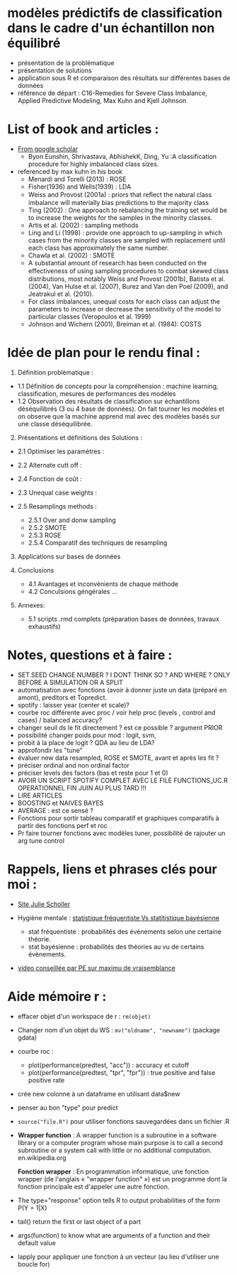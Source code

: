 #  modèles prédictifs de classification dans le cadre d'un échantillon non équilibré
  * présentation de la problématique
  * présentation de solutions
  * application sous R et comparaison des résultats sur différentes bases de données
  * référence de départ : C16-Remedies for Severe Class Imbalance, Applied Predictive Modeling, 
    Max Kuhn and Kjell Johnson 

# List of book and articles : 

- [From google scholar](https://scholar.google.fr/scholar?hl=en&as_sdt=0%2C5&q=imbalanced+class+classification+problem&btnG=)
  - Byon Eunshin, Shrivastava, AbhishekK, Ding, Yu :A classification procedure for highly imbalanced class sizes.
- referenced by max kuhn in his book  
  - Menardi and Torelli (2013) : ROSE
  - Fisher(1936) and Wells(1939) : LDA
  - Weiss and Provost (2001a) :  priors that reﬂect the natural class imbalance will materially bias
  predictions to the majority class
  - Ting (2002) : One approach to rebalancing the training set would be to increase the
  weights for the samples in the minority classes. 
  - Artis et al. (2002) : sampling methods
  - Ling and Li (1998) : provide one approach to up-sampling in which cases
  from the minority classes are sampled with replacement until each class has approximately the same number.
  - Chawla et al. (2002) : SMOTE
  - A substantial amount of research has been conducted on the eﬀectiveness of using sampling procedures to combat skewed class distributions, most notably Weiss and Provost (2001b), Batista et al. (2004), Van Hulse et al. (2007), Burez and Van den Poel (2009), and Jeatrakul et al. (2010).
  -  For class imbalances, unequal costs for each class can adjust the parameters to increase or decrease the sensitivity of the model to particular classes (Veropoulos et al. 1999)
  - Johnson and Wichern (2001),  Breiman et al. (1984): COSTS 

# Idée de plan pour le rendu final : 

1. Définition problèmatique : 
  - 1.1 Définition de concepts pour la compréhension : machine learning, classification, mesures de performances des modèles
  - 1.2 Observation des résultats de classification sur échantillons déséquilibrés (3 ou 4 base de données). 
    On fait tourner les modèles et on observe que la machine apprend mal avec des modèles basés sur une classe déséquilibrée. 

2. Présentations et définitions des Solutions : 

  - 2.1 Optimiser les paramètres : 
  
  - 2.2 Alternate cutt off : 
  
  - 2.4 Fonction de coût :

  - 2.3 Unequal case weights :

  - 2.5 Resamplings methods : 
    - 2.5.1 Over and donw sampling
    - 2.5.2 SMOTE
    - 2.5.3 ROSE
    - 2.5.4 Comparatif des techniques de resampling
    
3. Applications sur bases de données 
  
4. Conclusions
    - 4.1 Avantages et inconvénients de chaque méthode
    - 4.2 Conculsions géngérales ...
  
5. Annexes:
    - 5.1 scripts .rmd complets (préparation bases de données, travaux exhaustifs)
  
# Notes, questions et à faire : 

- SET.SEED CHANGE NUMBER ? I DONT THINK SO  ? AND WHERE ? ONLY BEFORE A SIMULATION OR A SPLIT 
- automatisation avec fonctions (avoir à donner juste un data (préparé en amont), preditors et Topredict.
- spotify : laisser year (center et scale)?
- courbe roc différente avec proc / voir help proc (levels , control and cases) / balanced accuracy?
- changer seuil ds le fit directement ?  est ce possible ? argument PRIOR
- possibilité changer poids pour mod : logit, svm, 
- probit à la place de logit ? QDA au lieu de LDA?
- approfondir les "tune"
- évaluer new data resampled, ROSE et SMOTE, avant et après les fit ?
- préciser ordinal and non ordinal factor
- préciser levels des factors (bas et reste pour 1 et 0)
- AVOIR UN SCRIPT SPOTIFY COMPLET AVEC LE FILE FUNCTIONS_UC.R OPERATIONNEL FIN JUIN AU PLUS TARD !!!
- LIRE ARTICLES 
- BOOSTING et NAIVES BAYES 
- AVERAGE : est ce sensé ?
- Fonctions pour sortir tableau comparatif et graphiques comparatifs à partir des fonctions perf et roc
- Pr faire tourner fonctions avec modèles tuner, possibilité de rajouter un arg tune control

# Rappels, liens et phrases clés pour moi :

- [Site Julie Scholler](https://juliescholler.gitlab.io/)

- Hygiène mentale : [statistique fréquentiste Vs statitistique bayésienne](https://www.youtube.com/watch?v=x-2uVNze56s&t=1221s) 
    - stat fréquentiste : probabilités des évènements selon une certaine théorie.
    - stat bayésienne : probabilités des théories au vu de certains évènements.

- [video conseillée par PE sur maximu de vraisemblance](https://www.youtube.com/watch?v=VOIhswqFWVc) 

# Aide mémoire r :

- effacer objet d'un  workspace de r : `rm(objet)` 
- Changer nom d'un objet du WS : `mv("oldname", "newname")` (package gdata)
- courbe roc : 
  - plot(performance(predtest, "acc")) : accuracy et cutoff
  - plot(performance(predtest, "tpr", "fpr")) : true positive and false positive rate
- crée new colonne à un dataframe en utilisant data\$new
- penser au bon "type" pour predict
- `source("file.R")` pour utiliser fonctions sauvegardées dans un fichier .R
- **Wrapper function** : A wrapper function is a subroutine in a software library or a computer program whose main purpose is to call a second subroutine or a system call with little or no additional computation. en.wikipedia.org

  **Fonction wrapper** : En programmation informatique, une fonction wrapper (de l'anglais « "wrapper function" ») est un programme dont la fonction principale est d'appeler une autre fonction. 
- The type="response" option tells R to output probabilities of the form P(Y = 1|X)
- tail() return the first or last object of a part
- args(function) to know what are arguments of a function and their default value
- lapply pour appliquer une fonction à un vecteur (au lieu d'utiliser une boucle for)